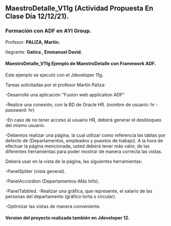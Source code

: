 



## MaestroDetalle_V11g (Actividad Propuesta En Clase Día  12/12/21).
  
  ### **Formación con ADF en AYI Group.** ###


Profesor:
**PALIZA, Martin.**
  

Itegrante: **Gatica , Emmanuel David.**
  



#### **MaestroDetalle_V11g Ejemplo de MaestroDetalle con Framework ADF.** ####


Este ejemplo se ejecutó con el Jdeveloper 11g.

Tareas solicitadas por el profesor Martin Paliza:

-Desarrolle una aplicación "Fusion web application ADF"

-Realice una conexión, con la BD de Oracle HR. (nombre de usuario: hr - passward: hr)

-En caso de no tener acceso al usuario HR, deberá generar el desbloqueo del mismo usuario.

-Debemos realizar una página, la cual utilizar como referencia las tablas por defecto de (Departamentos, empleados y puestos de trabajo). A la hora de efectuar la página mencionada, usted deberá tener más valor, de las diferentes herramientas para poder mostrar de manera correcta las vistas.


Deberá usar en la vista de la página, las siguientes herramientas:

-PanelSpliter (vista general).

-PanelAccordion (Departamentos-Más Info).

-PanelTabbled. -Realizar una gráfica, que represente, el salario de las personas del departamento (gráfico torta o circular).

-Optimizar las vistas de manera conveniente.

#### Version del proyecto realizada también en Jdeveloper 12.
